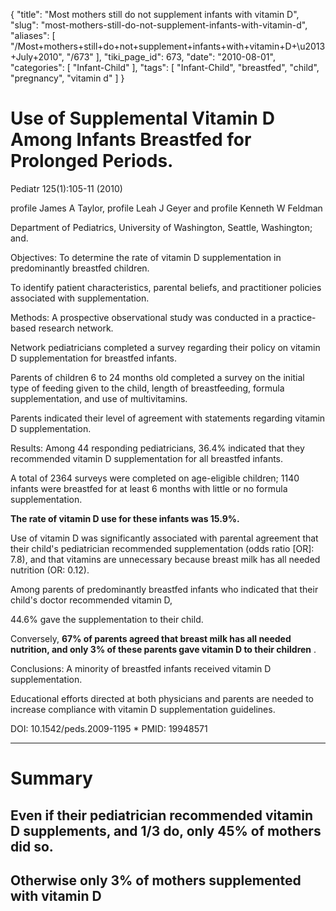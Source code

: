 {
    "title": "Most mothers still do not supplement infants with vitamin D",
    "slug": "most-mothers-still-do-not-supplement-infants-with-vitamin-d",
    "aliases": [
        "/Most+mothers+still+do+not+supplement+infants+with+vitamin+D+\u2013+July+2010",
        "/673"
    ],
    "tiki_page_id": 673,
    "date": "2010-08-01",
    "categories": [
        "Infant-Child"
    ],
    "tags": [
        "Infant-Child",
        "breastfed",
        "child",
        "pregnancy",
        "vitamin d"
    ]
}


# Use of Supplemental Vitamin D Among Infants Breastfed for Prolonged Periods.

Pediatr 125(1):105-11 (2010)

profile James A Taylor, profile Leah J Geyer and profile Kenneth W Feldman

Department of Pediatrics, University of Washington, Seattle, Washington; and.

Objectives: To determine the rate of vitamin D supplementation in predominantly breastfed children. 

To identify patient characteristics, parental beliefs, and practitioner policies associated with supplementation. 

Methods: A prospective observational study was conducted in a practice-based research network.

Network pediatricians completed a survey regarding their policy on vitamin D supplementation for breastfed infants. 

Parents of children 6 to 24 months old completed a survey on the initial type of feeding given to the child, length of breastfeeding, formula supplementation, and use of multivitamins. 

Parents indicated their level of agreement with statements regarding vitamin D supplementation. 

Results: Among 44 responding pediatricians, 36.4% indicated that they recommended vitamin D supplementation for all breastfed infants. 

A total of 2364 surveys were completed on age-eligible children; 1140 infants were breastfed for at least 6 months with little or no formula supplementation. 

 **The rate of vitamin D use for these infants was 15.9%.**  

Use of vitamin D was significantly associated with parental agreement that their child's pediatrician recommended supplementation (odds ratio <span>[OR]</span>: 7.8), and that vitamins are unnecessary because breast milk has all needed nutrition (OR: 0.12). 

Among parents of predominantly breastfed infants who indicated that their child's doctor recommended vitamin D, 

44.6% gave the supplementation to their child. 

Conversely,  **67% of parents agreed that breast milk has all needed nutrition, and only 3% of these parents gave vitamin D to their children** . 

Conclusions: A minority of breastfed infants received vitamin D supplementation. 

Educational efforts directed at both physicians and parents are needed to increase compliance with vitamin D supplementation guidelines. 

DOI: 10.1542/peds.2009-1195     * PMID: 19948571

- - - - - - - - - - 

# Summary

## Even if their pediatrician recommended vitamin D supplements, and 1/3 do, only 45% of mothers did so.

## Otherwise only 3% of mothers supplemented with vitamin D